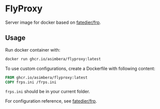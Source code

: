 # FlyProxy
Server image for docker based on [fatedier/frp](https://github.com/fatedier/frp).

## Usage
Run docker container with:
```sh
docker run ghcr.io/asimbera/flyproxy:latest
```

To use custom configurations, create a Dockerfile with following content:
```Dockerfile
FROM ghcr.io/asimbera/flyproxy:latest
COPY frps.ini /frps.ini
```

`frps.ini` should be in your current folder.

For configuration reference, see [fatedier/frp](https://github.com/fatedier/frp).